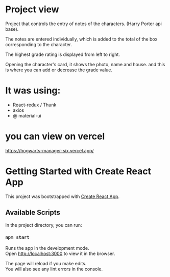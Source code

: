 # Project view

Project that controls the entry of notes of the characters. (Harry Porter api base).

The notes are entered individually, which is added to the total of the box corresponding to the character.

The highest grade rating is displayed from left to right.

Opening the character's card, it shows the photo, name and house. and this is where you can add or decrease the grade value.

# It was using:

- React-redux / Thunk
- axios
- @ material-ui

# you can view on vercel

https://hogwarts-manager-six.vercel.app/

# Getting Started with Create React App

This project was bootstrapped with [Create React App](https://github.com/facebook/create-react-app).

## Available Scripts

In the project directory, you can run:

### `npm start`

Runs the app in the development mode.\
Open [http://localhost:3000](http://localhost:3000) to view it in the browser.

The page will reload if you make edits.\
You will also see any lint errors in the console.
